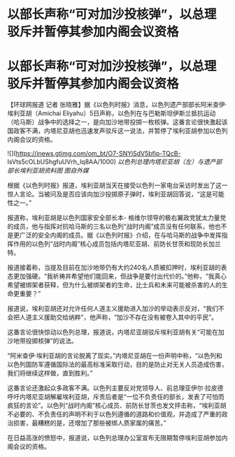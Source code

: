 # 以部长声称“可对加沙投核弹”，以总理驳斥并暂停其参加内阁会议资格

# 以部长声称“可对加沙投核弹”，以总理驳斥并暂停其参加内阁会议资格

【环球网报道 记者 张晓雅】据《以色列时报》消息，以色列遗产部部长阿米查伊·埃利亚胡（Amichai
Eliyahu）5日声称，以色列在与巴勒斯坦伊斯兰抵抗运动（哈马斯）战争中的选择之一，是向加沙地带投掷一枚核弹。这番言论很快激起该国政客不满，内塔尼亚胡也迅速发声驳斥这一说法，并暂停了埃利亚胡参加以色列内阁会议的资格。

![](https://inews.gtimg.com/om_bt/O7-SNYiSdV5bfip-TQcB-
IsVts5cOLbUShgfuUVrh_lq8AA/1000) _以色列总理内塔尼亚胡（左）与遗产部部长埃利亚胡资料图 图自外媒_

根据《以色列时报》报道，埃利亚胡当天在接受以色列一家电台采访时发出了这一惊人言论。当被问及是否应该向加沙投掷原子弹时，埃利亚胡回答说，“这是可能性之一。”

报道称，埃利亚胡是以色列国家安全部长本-
格维尔领导的极右翼政党犹太力量党的成员，他与指挥对抗哈马斯的三名以色列“战时内阁”成员没有任何联系，他也不是更广泛的安全内阁的成员。据《以色列时报》介绍，在与哈马斯的战争中发挥指挥作用的以色列“战时内阁”核心成员包括内塔尼亚胡、前防长甘茨和现防长加兰特。

报道接着称，当提及目前在加沙地带仍有大约240名人质被扣押时，埃利亚胡的表态更加强硬。“我祈祷并希望他们能回来，但战争是要付出代价的。”他称，“我真心希望被绑架者获释，但为什么被绑架者的生命，比士兵和未来可能被杀害的人的生命更重要？”

报道说，埃利亚胡还对允许任何人道主义援助进入加沙的举动表示反对，“我们不会把人道主义援助交给纳粹”，他声称，“加沙不存在没有被卷入其中的平民”。

这番言论很快惊动以色列总理，报道说，内塔尼亚胡驳斥埃利亚胡有关“可能在加沙地带投掷核弹”的说法。

“阿米查伊·埃利亚胡的言论脱离了现实。”内塔尼亚胡在一份声明中称，“以色列和以色列国防军遵循国际法的最高标准采取行动，目的是防止对无关人员造成伤害，我们将继续这样做，直到胜利。”

这番言论还激起众多政客不满。以色列主要反对党领导人、前总理亚伊尔·拉皮德呼吁内塔尼亚胡解雇埃利亚胡，斥责后者是“一位不负责任的部长，发表了可怕而疯狂的言论”。以色列“战时内阁”核心成员、前防长甘茨也发文抨击称，“埃利亚胡不必要的、不负责任的声明不利于以色列遵循的道路和价值观，并造成了严重的政治损害，最糟糕的是，还增加了那些被绑人质家属的痛苦。”

在日益高涨的愤怒中，报道说，以色列总理办公室宣布无限期暂停埃利亚胡参加内阁会议的资格。

